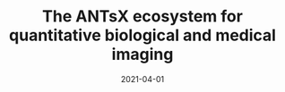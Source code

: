 ---
title: "The ANTsX ecosystem for quantitative biological and medical imaging"
collection: publications
permalink: /publication/2021-04-01-The-ANTsX-ecosystem-for-quantitative-biological-and-medical-imaging
date: 2021-04-01
venue: 'Scientific reports'
paperurl: 'http://dx.doi.org/10.1038/s41598-021-87564-6'
citation: 'Tustison, Nicholas J, Cook, Philip A, Holbrook, Andrew J, Johnson, Hans J, Muschelli, John, <b>Devenyi, Gabriel A</b>, Duda, Jeffrey T, Das, Sandhitsu R, Cullen, Nicholas C, Gillen, Daniel L, Yassa, Michael A, Stone, James R, Gee, James C, Avants, Brian B, &quot;The ANTsX ecosystem for quantitative biological and medical imaging.&quot; Scientific reports, 2021.'
---